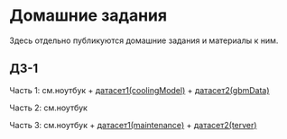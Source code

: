 # Домашние задания

Здесь отдельно публикуются домашние задания и материалы к ним.

## ДЗ-1

Часть 1: см.ноутбук + [датасет1(coolingModel)](https://disk.yandex.ru/d/wkS6nUVbvUbg8Q) + [датасет2(gbmData)](https://disk.yandex.ru/d/3Uib15QJeeCK5w)

Часть 2: см.ноутбук

Часть 3: см.ноутбук + [датасет1(maintenance)](https://disk.yandex.ru/d/l6lEifblYYbR_w) + [датасет2(terver)](https://disk.yandex.ru/d/__JRNu7WSDyDww)